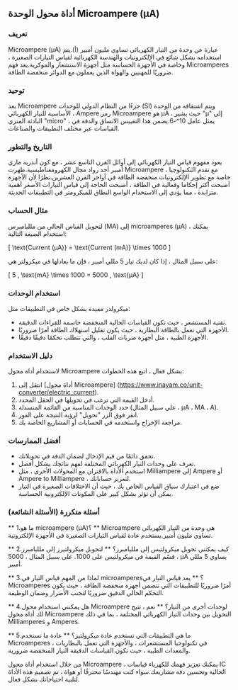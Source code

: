 ## أداة محول الوحدة Microampere (µA)

### تعريف
Microampere (µA) عبارة عن وحدة من التيار الكهربائي تساوي مليون أمبير (أ).يتم استخدامه بشكل شائع في الإلكترونيات والهندسة الكهربائية لقياس التيارات الصغيرة ، وخاصة في الأجهزة الحساسة مثل أجهزة الاستشعار والموكرية.يعد فهم Microamperes ضروريًا للمهنيين والهواة الذين يعملون مع الدوائر منخفضة الطاقة.

### توحيد
يعد Microampere جزءًا من النظام الدولي للوحدات (SI) ويتم اشتقاقه من الوحدة الأساسية للتيار الكهربائي ، Ampere.رمز Microampere هو µA ، حيث يشير "µ" إلى البادئة المتري "micro" ، يمثل عامل 10^-6.يضمن هذا التقييس الاتساق والدقة في القياسات عبر مختلف التطبيقات والصناعات.

### التاريخ والتطور
يعود مفهوم قياس التيار الكهربائي إلى أوائل القرن التاسع عشر ، مع كون أندريه ماري أمبير أحد رواد مجال الكهرومغناطيسية.ظهرت Microampere مع تقدم التكنولوجيا ، خاصة مع تطوير الإلكترونيات منخفضة الطاقة في أواخر القرن العشرين.نظرًا لأن الأجهزة أصبحت أكثر إحكاما وفعالية في الطاقة ، أصبحت الحاجة إلى قياس التيارات الأصغر أهمية متزايدة ، مما يؤدي إلى الاستخدام الواسع النطاق للميكرومتر في التطبيقات الحديثة.

### مثال الحساب
لتحويل القياس الحالي من ملليامبرس (MA) إلى microamperes (µA) ، يمكنك استخدام الصيغة التالية:

\[ \text{Current (µA)} = \text{Current (mA)} \times 1000 \]

على سبيل المثال ، إذا كان لديك تيار 5 مللي أمبير ، فإن ما يعادلها في ميكرولتر هي:

\[ 5 \, \text{mA} \times 1000 = 5000 \, \text{µA} \]

### استخدام الوحدات
ميكرولدز مفيدة بشكل خاص في التطبيقات مثل:
- تقنية المستشعر ، حيث تكون القياسات الحالية المنخفضة حاسمة للقراءات الدقيقة.
- الأجهزة التي تعمل بالطاقة البطارية ، حيث يكون تقليل استهلاك الطاقة أمرًا ضروريًا.
- الأجهزة الطبية ، مثل أجهزة ضربات القلب ، والتي تتطلب تحكمًا دقيقًا دقيقًا.

### دليل الاستخدام
لاستخدام أداة محول Microampere بشكل فعال ، اتبع هذه الخطوات:
1. انتقل إلى [أداة محول Microampere] (https://www.inayam.co/unit-converter/electric_current).
2. أدخل القيمة التي ترغب في تحويلها في الحقل المحدد.
3. حدد الوحدات المناسبة من القائمة المنسدلة (على سبيل المثال ، µA ، MA ، A).
4. انقر فوق الزر "تحويل" لرؤية النتيجة على الفور.
5. مراجعة الإخراج واستخدمه في الحسابات أو المشاريع الخاصة بك.

### أفضل الممارسات
- تحقق دائمًا من قيم الإدخال لضمان الدقة في تحويلاتك.
- تعرف على وحدات التيار الكهربائي المختلفة لفهم نتائجك بشكل أفضل.
- استخدم الأداة بالاقتران مع المحولات الأخرى ، مثل Milliampere إلى Ampere أو Ampere to Milliampere ، لتعزيز حساباتك.
- ضع في اعتبارك سياق القياس الخاص بك ، حيث أن الاختلافات الصغيرة في التيار يمكن أن تؤثر بشكل كبير على المكونات الإلكترونية الحساسة.

### أسئلة متكررة (الأسئلة الشائعة)

** 1.ما هو microampere (µA)؟ **
Microampere هي وحدة من التيار الكهربائي تساوي مليون أمبير.يستخدم عادة لقياس التيارات الصغيرة في الأجهزة الإلكترونية.

** 2.كيف يمكنني تحويل ميكرولتيس إلى ملليامبرز؟ **
لتحويل ميكرولتيرز إلى ملليامبرز ، قسّم القيمة في ميكرولتيس على 1000. على سبيل المثال ، 5000 µA يساوي 5 مللي أمبير.

** 3.لماذا من المهم قياس التيار في microamperes؟ **
يعد قياس التيار في Microamperes أمرًا ضروريًا للتطبيقات التي تتضمن أجهزة منخفضة الطاقة ، حيث يكون التحكم الحالي الدقيق ضروريًا لتجنب الأضرار وضمان الوظيفة.

** 4.هل يمكنني استخدام محول Microampere لوحدات أخرى من التيار؟ **
نعم ، تتيح لك أداة محول Microampere التحويل بين وحدات التيار الكهربائي المختلفة ، بما في ذلك Milliamperes و Amperes.

** 5.ما هي التطبيقات التي تستخدم عادة ميكرولتيز؟ **
عادة ما تستخدم Microamperes في تكنولوجيا المستشعرات ، والأجهزة التي تعمل بالبطاريات ، والمعدات الطبية ، حيث تكون القياسات الدقيقة التيار المنخفضة ضرورية.

من خلال استخدام أداة محول Microampere ، يمكنك تعزيز فهمك للكهرباء قياسات IC الحالية وتحسين دقة مشاريعك.سواء كنت مهندسًا محترفًا أو هواة ، تم تصميم هذه الأداة لتلبية احتياجاتك بشكل فعال.
